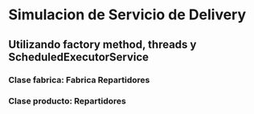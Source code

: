 # Simulacion de Servicio de Delivery
## Utilizando factory method, threads y ScheduledExecutorService

### Clase fabrica: Fabrica Repartidores
### Clase producto: Repartidores